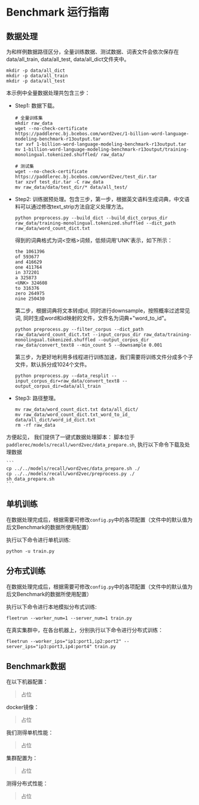 
# Benchmark 运行指南

## 数据处理
为和样例数据路径区分，全量训练数据、测试数据、词表文件会依次保存在data/all_train, data/all_test, data/all_dict文件夹中。
```
mkdir -p data/all_dict
mkdir -p data/all_train
mkdir -p data/all_test
```
本示例中全量数据处理共包含三步：
- Step1: 数据下载。
    ```
    # 全量训练集
    mkdir raw_data
    wget --no-check-certificate https://paddlerec.bj.bcebos.com/word2vec/1-billion-word-language-modeling-benchmark-r13output.tar
    tar xvf 1-billion-word-language-modeling-benchmark-r13output.tar
    mv 1-billion-word-language-modeling-benchmark-r13output/training-monolingual.tokenized.shuffled/ raw_data/

    # 测试集
    wget --no-check-certificate https://paddlerec.bj.bcebos.com/word2vec/test_dir.tar
    tar xzvf test_dir.tar -C raw_data
    mv raw_data/data/test_dir/* data/all_test/
    ```

- Step2: 训练据预处理。包含三步，第一步，根据英文语料生成词典，中文语料可以通过修改text_strip方法自定义处理方法。
    ```
    python preprocess.py --build_dict --build_dict_corpus_dir raw_data/training-monolingual.tokenized.shuffled --dict_path raw_data/word_count_dict.txt
    ```
    得到的词典格式为词<空格>词频，低频词用'UNK'表示，如下所示：
    ```
    the 1061396
    of 593677
    and 416629
    one 411764
    in 372201
    a 325873
    <UNK> 324608
    to 316376
    zero 264975
    nine 250430
    ```
    第二步，根据词典将文本转成id, 同时进行downsample，按照概率过滤常见词, 同时生成word和id映射的文件，文件名为词典+"word_to_id"。
    ```
    python preprocess.py --filter_corpus --dict_path raw_data/word_count_dict.txt --input_corpus_dir raw_data/training-monolingual.tokenized.shuffled --output_corpus_dir raw_data/convert_text8 --min_count 5 --downsample 0.001
    ```
    第三步，为更好地利用多线程进行训练加速，我们需要将训练文件分成多个子文件，默认拆分成1024个文件。
    ```
    python preprocess.py --data_resplit --input_corpus_dir=raw_data/convert_text8 --output_corpus_dir=data/all_train
    ```
- Step3: 路径整理。
    ```
    mv raw_data/word_count_dict.txt data/all_dict/
    mv raw_data/word_count_dict.txt_word_to_id_ data/all_dict/word_id_dict.txt
    rm -rf raw_data
    ```
方便起见， 我们提供了一键式数据处理脚本：
脚本位于 `paddlerec/models/recall/word2vec/data_prepare.sh`, 执行以下命令下载及处理数据

    ```
    cp ../../models/recall/word2vec/data_prepare.sh ./
    cp ../../models/recall/word2vec/preprocess.py ./
    sh data_prepare.sh
    ```

## 单机训练
在数据处理完成后，根据需要可修改`config.py`中的各项配置（文件中的默认值为后文Benchmark的数据所使用配置）

执行以下命令进行单机训练:

```shell
python -u train.py 
```

## 分布式训练
在数据处理完成后，根据需要可修改`config.py`中的各项配置（文件中的默认值为后文Benchmark的数据所使用配置）

执行以下命令进行本地模拟分布式训练:

```shell
fleetrun --worker_num=1 --server_num=1 train.py
```

在真实集群中，在各台机器上，分别执行以下命令进行分布式训练：

```shell
fleetrun --worker_ips="ip1:port1,ip2:port2" --server_ips="ip3:port3,ip4:port4" train.py
```


## Benchmark数据

在以下机器配置： 
> 占位

docker镜像：
> 占位

我们测得单机性能：
> 占位

集群配置为：
> 占位

测得分布式性能：
> 占位
